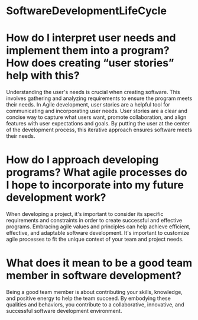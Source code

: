 # SoftwareDevelopmentLifeCycle

# How do I interpret user needs and implement them into a program? How does creating “user stories” help with this?

Understanding the user's needs is crucial when creating software. This involves gathering and analyzing requirements to ensure the program meets their needs. In Agile development, user stories are a helpful tool for communicating and incorporating user needs. User stories are a clear and concise way to capture what users want, promote collaboration, and align features with user expectations and goals. By putting the user at the center of the development process, this iterative approach ensures software meets their needs.


# How do I approach developing programs? What agile processes do I hope to incorporate into my future development work?
When developing a project, it's important to consider its specific requirements and constraints in order to create successful and effective programs. Embracing agile values and principles can help achieve efficient, effective, and adaptable software development. It's important to customize agile processes to fit the unique context of your team and project needs.


# What does it mean to be a good team member in software development?
Being a good team member is about contributing your skills, knowledge, and positive energy to help the team succeed. By embodying these qualities and behaviors, you contribute to a collaborative, innovative, and successful software development environment.
